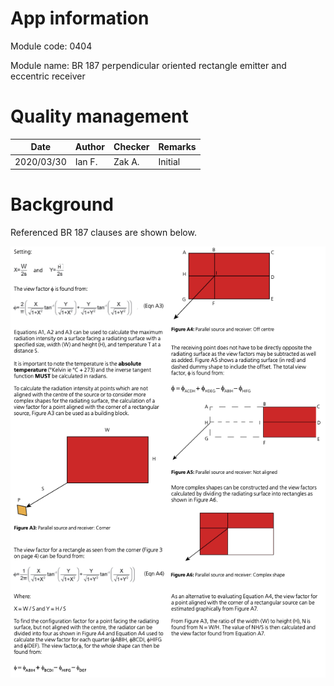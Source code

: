 # App information

Module code: 0404

Module name: BR 187 perpendicular oriented rectangle emitter and eccentric receiver

# Quality management

| Date       | Author | Checker | Remarks |
| ---------- | ------ | ------- | ------- |
| 2020/03/30 | Ian F. | Zak A.  | Initial |

# Background

Referenced BR 187 clauses are shown below.

![p34](0404.assets/p34.png)